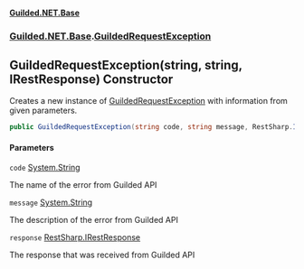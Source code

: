 
#### [Guilded.NET.Base](Guilded_NET_Base 'Guilded.NET.Base')
### [Guilded.NET.Base](Guilded_NET_Base#Guilded_NET_Base 'Guilded.NET.Base').[GuildedRequestException](GuildedRequestException 'Guilded.NET.Base.GuildedRequestException')
## GuildedRequestException(string, string, IRestResponse) Constructor

Creates a new instance of [GuildedRequestException](GuildedRequestException 'Guilded.NET.Base.GuildedRequestException') with information from given parameters.
```csharp
public GuildedRequestException(string code, string message, RestSharp.IRestResponse response);
```

#### Parameters

<a name='Guilded_NET_Base_GuildedRequestException_GuildedRequestException(string_string_RestSharp_IRestResponse)_code'></a>
`code` [System.String](https://docs.microsoft.com/en-us/dotnet/api/System.String 'System.String')

The name of the error from Guilded API

<a name='Guilded_NET_Base_GuildedRequestException_GuildedRequestException(string_string_RestSharp_IRestResponse)_message'></a>
`message` [System.String](https://docs.microsoft.com/en-us/dotnet/api/System.String 'System.String')

The description of the error from Guilded API

<a name='Guilded_NET_Base_GuildedRequestException_GuildedRequestException(string_string_RestSharp_IRestResponse)_response'></a>
`response` [RestSharp.IRestResponse](https://docs.microsoft.com/en-us/dotnet/api/RestSharp.IRestResponse 'RestSharp.IRestResponse')

The response that was received from Guilded API